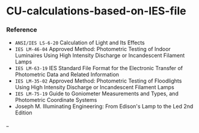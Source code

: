 # CU-calculations-based-on-IES-file

### Reference  
* `ANSI/IES LS-6-20` Calculation of Light and Its Effects
* `IES LM-46-04` Approved Method: Photometric Testing of Indoor Luminaires Using High Intensity Discharge or Incandescent Filament Lamps
* `IES LM-63-19` IES Standard File Format for the Electronic Transfer of Photometric Data and Related Information
* `IES LM-35-02` Approved Method: Photometric Testing of Floodlights Using High Intensity Discharge or Incandescent Filament Lamps
* `IES LM-75-19` Guide to Goniometer Measurements and Types, and Photometric Coordinate Systems
* Joseph M. Illuminating Engineering: From Edison's Lamp to the Led 2nd Edition

_
